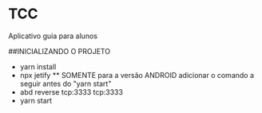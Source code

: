# TCC
Aplicativo guia para alunos

##INICIALIZANDO O PROJETO
- yarn install
- npx jetify
** SOMENTE para a versão  ANDROID adicionar o comando a seguir antes do "yarn start" 
- abd reverse tcp:3333 tcp:3333
- yarn start
